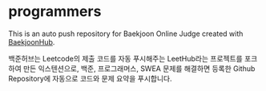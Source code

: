 # programmers
This is an auto push repository for Baekjoon Online Judge created with [BaekjoonHub](https://github.com/BaekjoonHub/BaekjoonHub).

백준허브는 Leetcode의 제출 코드를 자동 푸시해주는 LeetHub라는 프로젝트를 포크하여 만든 익스텐션으로, 백준, 프로그래머스, SWEA 문제를 해결하면 등록한 Github Repository에 자동으로 코드와 문제 요약을 푸시합니다.
